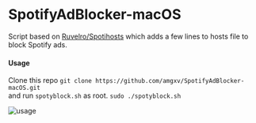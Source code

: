 # SpotifyAdBlocker-macOS

Script based on [Ruvelro/Spotihosts](https://github.com/ruvelro/Spotihosts) which adds a few lines to hosts file to block Spotify ads.

#### Usage 

Clone this repo
`git clone https://github.com/amgxv/SpotifyAdBlocker-macOS.git`  
and run `spotyblock.sh` as root.
`sudo ./spotyblock.sh`

![usage](https://media.giphy.com/media/xThtaicJT8Q2dDW6Pe/giphy.gif)
